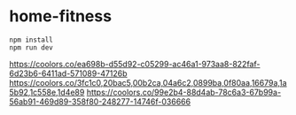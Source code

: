 # home-fitness

```
npm install
npm run dev
```

https://coolors.co/ea698b-d55d92-c05299-ac46a1-973aa8-822faf-6d23b6-6411ad-571089-47126b
https://coolors.co/3fc1c0,20bac5,00b2ca,04a6c2,0899ba,0f80aa,16679a,1a5b92,1c558e,1d4e89
https://coolors.co/99e2b4-88d4ab-78c6a3-67b99a-56ab91-469d89-358f80-248277-14746f-036666
